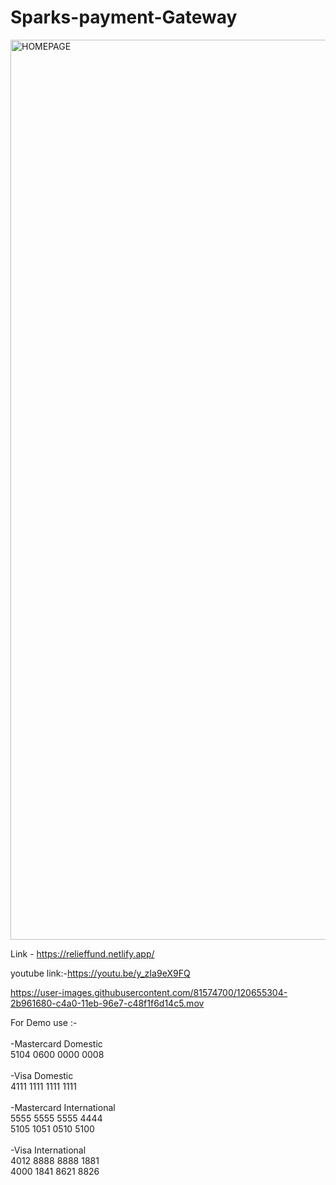

# Sparks-payment-Gateway

<img width="1440" alt="HOMEPAGE" src="https://user-images.githubusercontent.com/81574700/120614425-d98bcb80-c474-11eb-9092-53ee57cb58db.png">


Link -  https://relieffund.netlify.app/


youtube link:-https://youtu.be/y_zIa9eX9FQ



https://user-images.githubusercontent.com/81574700/120655304-2b961680-c4a0-11eb-96e7-c48f1f6d14c5.mov

For Demo use :-</br>
 <br>
-Mastercard Domestic</br>
 5104 0600 0000 0008</br>
 <br>
-Visa Domestic</br>
 4111 1111 1111 1111</br>
 <br>
-Mastercard International</br>
 5555 5555 5555 4444</br>
 5105 1051 0510 5100</br>
 <br>
-Visa International</br>
 4012 8888 8888 1881</br>
 4000 1841 8621 8826</br>
